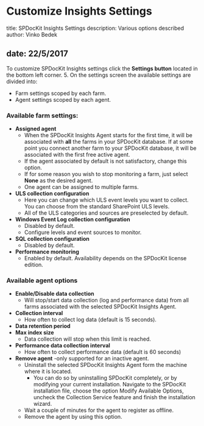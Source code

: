 # Customize Insights Settings

title: SPDocKit Insights Settings description: Various options described author: Vinko Bedek

## date: 22/5/2017

To customize SPDocKit Insights settings click the **Settings button** located in the bottom left corner. 5. On the settings screen the available settings are divided into:

* Farm settings scoped by each farm.
* Agent settings scoped by each agent.

### Available farm settings:

* **Assigned agent**
  * When the SPDocKit Insights Agent starts for the first time, it will be associated with **all** the farms in your SPDocKit database. If at some point you connect another farm to your SPDocKit database, it will be associated with the first free active agent.
  * If the agent associated by default is not satisfactory, change this option.
  * If for some reason you wish to stop monitoring a farm, just select **None** as the desired agent.
  * One agent can be assigned to multiple farms. 
* **ULS collection configuration**
  * Here you can change which ULS event levels you want to collect. You can choose from the standard SharePoint ULS levels.
  * All of the ULS categories and sources are preselected by default.
* **Windows Event Log collection configuration**
  * Disabled by default. 
  * Configure levels and event sources to monitor.
* **SQL collection configuration**
  * Disabled by default.
* **Performance monitoring**
  * Enabled by default. Availability depends on the SPDocKit license edition.

### Available agent options

* **Enable/Disable data collection**
  * Will stop/start data collection \(log and performance data\) from all farms associated with the selected SPDocKit Insights Agent.
* **Collection interval**
  * How often to collect log data \(default is 15 seconds\).
* **Data retention period**
* **Max index size**
  * Data collection will stop when this limit is reached. 
* **Performance data collection interval**
  * How often to collect performance data \(default is 60 seconds\)
* **Remove agent** -only supported for an inactive agent.
  * Uninstall the selected SPDocKit Insights Agent form the machine where it is located.
    * You can do so by uninstalling SPDocKit completely, or by modifying your current installation. Navigate to the SPDocKit installation file, choose the option Modify Available Options, uncheck the Collection Service feature and finish the installation wizard.
  * Wait a couple of minutes for the agent to register as offline.
  * Remove the agent by using this option.

